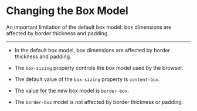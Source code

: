 # Changing the Box Model

An important limitation of the default box model: box dimensions are affected by border thickness and padding.

----

- In the default box model, box dimensions are affected by border thickness and padding.

- The `box-sizing` property controls the box model used by the browser.

- The default value of the `box-sizing` property is `content-box`.

- The value for the new box model is `border-box`.

- The `border-box` model is not affected by border thickness or padding.
